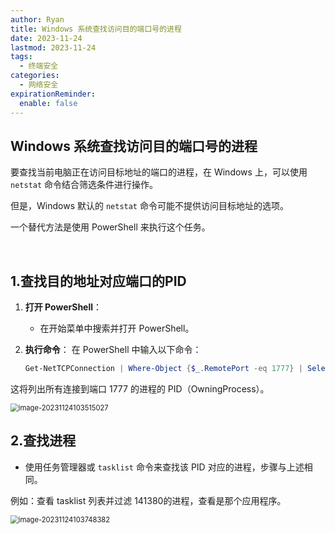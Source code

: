 ```yaml
---
author: Ryan
title: Windows 系统查找访问目的端口号的进程
date: 2023-11-24
lastmod: 2023-11-24
tags:
  - 终端安全
categories:
  - 网络安全
expirationReminder:
  enable: false
---
```


## Windows 系统查找访问目的端口号的进程



要查找当前电脑正在访问目标地址的端口的进程，在 Windows 上，可以使用 `netstat` 命令结合筛选条件进行操作。

但是，Windows 默认的 `netstat` 命令可能不提供访问目标地址的选项。

一个替代方法是使用 PowerShell 来执行这个任务。

<br>



## 1.查找目的地址对应端口的PID

1. **打开 PowerShell**：

   - 在开始菜单中搜索并打开 PowerShell。

2. **执行命令**： 在 PowerShell 中输入以下命令：

   ```powershell
   Get-NetTCPConnection | Where-Object {$_.RemotePort -eq 1777} | Select-Object OwningProcess
   ```

这将列出所有连接到端口 1777 的进程的 PID（OwningProcess）。

<img src="https://cdn1.ryanxin.live/image-20231124103515027.png" alt="image-20231124103515027" style="zoom:80%;" />



<br>



## 2.查找进程

- 使用任务管理器或 `tasklist` 命令来查找该 PID 对应的进程，步骤与上述相同。

例如：查看 tasklist 列表并过滤 141380的进程，查看是那个应用程序。

<img src="https://cdn1.ryanxin.live/image-20231124103748382.png" alt="image-20231124103748382" style="zoom:80%;" />

